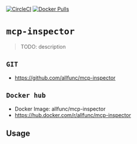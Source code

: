 [![CircleCI](https://circleci.com/gh/allfunc/mcp-inspector/tree/main.svg?style=svg)](https://circleci.com/gh/allfunc/mcp-inspector/tree/main)
[![Docker Pulls](https://img.shields.io/docker/pulls/allfunc/mcp-inspector.svg)](https://hub.docker.com/r/allfunc/mcp-inspector)

# `mcp-inspector`

> TODO: description

## `GIT`

- https://github.com/allfunc/mcp-inspector

## `Docker hub`

- Docker Image: allfunc/mcp-inspector
- https://hub.docker.com/r/allfunc/mcp-inspector

## Usage

```

```
